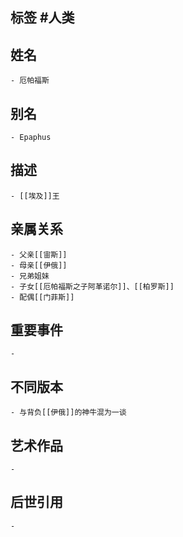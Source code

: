 ## 标签  #人类
## 姓名
	- 厄帕福斯
## 别名
	- Epaphus
## 描述
	- [[埃及]]王
## 亲属关系
	- 父亲[[宙斯]]
	- 母亲[[伊俄]]
	- 兄弟姐妹
	- 子女[[厄帕福斯之子阿革诺尔]]、[[柏罗斯]]
	- 配偶[[门菲斯]]
## 重要事件
	-
## 不同版本
	- 与背负[[伊俄]]的神牛混为一谈
## 艺术作品
	-
## 后世引用
	-
